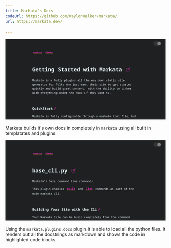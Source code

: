 ```yaml
---
title: Markata's Docs
codeUrl: https://github.com/WaylonWalker/markata/
url: https://markata.dev/

---
```


[![Markta.dev home page](/markata.dev_.webp)](https://markata.dev)

Markata builds it's own docs in completely in `markata` using all built in
templatates and plugins.


[![Markta.dev home page](/markata.dev_markata_plugins_base-cli_.webp)](https://https://markata.dev/markata/plugins/base-cli/)

Using the `markata.plugins.docs` plugin it is able to load all the python
files.  It renders out all the docstrings as markdown and shows the code in
highlighted code blocks.
